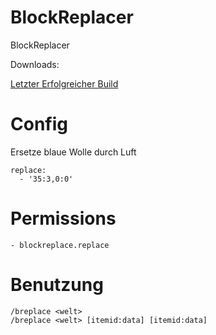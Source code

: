 BlockReplacer
==========

BlockReplacer

Downloads:

[Letzter Erfolgreicher Build](http://ci.skymine.de/job/BlockReplacer/lastSuccessfulBuild/)


Config
==========
Ersetze blaue Wolle durch Luft
```
replace:
  - '35:3,0:0'
```

Permissions
==========
```
- blockreplace.replace
```
Benutzung
==========
```
/breplace <welt>
/breplace <welt> [itemid:data] [itemid:data]
```
